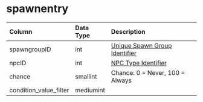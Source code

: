 # spawnentry

| Column | Data Type | Description |
| :--- | :--- | :--- |
| spawngroupID | int | [Unique Spawn Group Identifier](spawngroup.md) |
| npcID | int | [NPC Type Identifier](../../../schema/categories/spawns/npc_types.md) |
| chance | smallint | Chance: 0 = Never, 100 = Always |
| condition\_value\_filter | mediumint |  |

